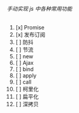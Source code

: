 ###### 手动实现 js 中各种常用功能

1. [x] Promise
2.  [x] 发布订阅
3. [ ] 防抖
4. [ ] 节流
5. [ ] new
6. [ ] Ajax
7. [ ] bind
8. [ ] apply
9. [ ] call
10. [ ] 柯里化
11. [ ] 扁平化
12. [ ] 深拷贝